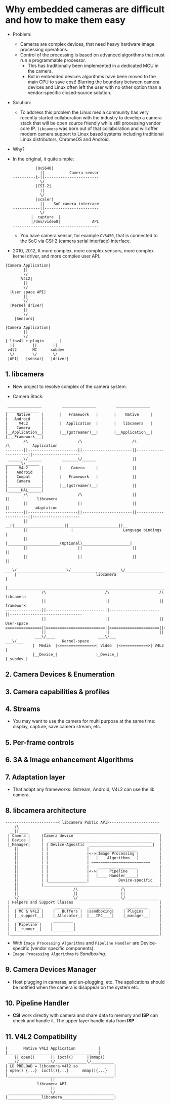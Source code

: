 # Why embedded cameras are difficult and how to make them easy

- Problem:
  - Cameras are complex devices, that need heavy hardware image processing operations.
  - Control of the processing is based on advanced algorithms that must run a programmable processor.
    - This has traditionally been implemented in a dedicated MCU in the camera.
    - But in embedded devices algorithms have been moved to the main CPU to save cost! Blurring the boundary between camera devices and Linux often left the user with no other option than a vendor-specific closed-source solution.

- Solution:
  - To address this problem the Linux media community has very recently started collaboration with the industry to develop a camera stack that will be open source friendly while still processing vendor core IP. `libcamera` was born out of that collaboration and will offer modern camera support to Linux based systems including traditional Linux distributors, ChromeOS and Android.

- Why?

- In the original, it quite simple:

    ```text
              |Ov5640|
                ||           Camera sensor
    ----------i-||------------------------
                \/
              |CSI-2|
                ||
                \/
              |scaler|
                ||    SoC camera interrace
    ------------||------------------------
                \/
            |  capture  |
            |/dev/video0|              API
    --------------------------------------
    ```

  - You have camera sensor, for example `OV5450`, that is connected to the SoC via CSI-2 (camera serial interface) interface.

- 2010, 2012, It more complex, more complex sensors, more complex kernel driver, and more complex user API.

```text
|Camera Application|
        ||
        \/
      |V4L2|
        ||
        \/
  |User space API|
        ||
        \/
  |Kernel driver|
        ||
        \/
    |Sensors|
```

```text
|Camera Application|
        ||
        \/
| libv4l + plugin       |
  ||        ||       ||
 v4l2       MC      subdev
  \/        \/       \/
 |API|   |sensor|   |driver|

```

## 1. libcamera

- New project to resolve complex of the camera system.

- Camera Stack:

```text
 _______________         _______________         _______________         _______________
|    Native     |       |   Framework   |       |    Native     |       |   Android     |
|     V4L2      |       |  Application  |       |   libcamera   |       |    Camera     |
|__Application__|       |__(gstreamer)__|       |__Application__|       |___Framework___|
        /\                      /\                      /\                      /\          Application
--------||----------------------||----------------------||----------------------||---------------------
 _______\/______         _______\/______                ||               _______\/______
|     V4L2      |       |    Camera     |               ||              |    Android    |
|    Compat     |       |   Framework   |               ||              |    Camera     |
|_______________|       |__(gstreamer)__|               ||              |______HAL______|
        /\                      /\                      ||                      ||            libcamera
        ||                      ||                      ||                      ||           adaptation
--------||----------------------||----------------------||----------------------||---------------------
        ||                    __||______________________||______________________||__
        ||                   |                      Language bindings               |
        ||                   |_______________________(Optional)_____________________|
        ||                      ||                      ||                      ||
        ||                      ||                      ||                      ||
     ___\/______________________\/______________________\/______________________\/___
    |                                   libcamera                                    |
    |________________________________________________________________________________|
                /\                          /\                      /\                       libcamera
                ||                          ||                      ||                       framework
----------------||--------------------------||----------------------||--------------------------------
                ||                          ||                      ||                      User-space
================||==========================||======================||================================
                ||                          ||                      ||
             ___\/____                   ___\/___                ___\/___                 Kernel-space
            |  Media  |<===============>| Video  |<============>| V4L2   |
            |__Device_|                 |_Device_|              |_subdev_|
```

## 2. Camera Devices & Enumeration

## 3. Camera capabilities & profiles

## 4. Streams

- You may want to use the camera for multi purpose at the same time: display, capture, save camera stream, etc.

## 5. Per-frame controls

## 6. 3A & Image enhancement Algorithms

## 7. Adaptation layer

- That adapt any frameworks: Gstream, Android, V4L2 can use the lib camera.

## 8. libcamera architecture

```text
-----------------------< libcamera Public API>----------------------
    /\
  __||____       ___________________________________________________
 | Camera |     |Camera device                                      |
 | Device |     |  ______________________________________________   |
 |_Manager|     | | Device-Agnostic  ____________________________|  |
    ||          | |                 |    _________________          |
    ||          | |                 |<->|Image Processing |         |
    ||          | |                 |   |____Algorithms___|         |
    ||          | |                 | ==========================    |
    ||          | |                 |    _________________          |
    ||          | |                 |<->|     Pipeline    |         |
    ||          | |                 |   |____ Handler_____|         |
    ||          | |_________________|             Device-specific   |
    ||          |___________________________________________________|
    ||                        /\                   /\
    ||                        ||                   ||
  __\/________________________\/___________________\/_______________
 | Helpers and Support Classes                                      |
 |   ___________      ___________    __________      __________     |
 |  | MC & V4L2 |    |   Buffers |  |sandboxing|    | Plugins  |    |
 |  |__support__|    |_Allocator_|  |___IPC____|    |_manager__|    |
 |   __________      _________                                      |
 |  | Pipeline |    |         |                                     |
 |  |__runner__|    |_________|                                     |
 |__________________________________________________________________|
```

- With `Image Processing Algorithms` and `Pipeline Handler` are Device-specific (vendor specific components).
- `Image Processing Algorithms` is *Sandboxing*.

## 9. Camera Devices Manager

- Host plugging in cameras, and un-plugging, etc. The applications should be notified when the camera is disappear on the system etc.

## 10. Pipeline Handler

- **CSI** work directly with camera and share data to memory and **ISP** can check and handle it. The upper layer handle data from **ISP**.

## 11. V4L2 Compatibility

```text
|       Native V4L2 Application          |
|________________________________________|
    || open()       || ioctl()      ||mmap()
 ___\/______________\/______________\/__________
| LD PRELOAD = libcamera-v4l2.so                |
| open() {...}  ioctl(){...}      mmap(){...}   |
|_______________________________________________|
                    ||
              libcamera API
                    ||
 ___________________\/__________________________
|_______________libcamera_______________________|
```
